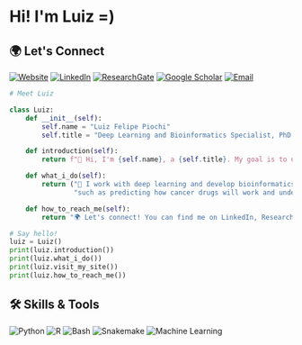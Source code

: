 # Hi! I'm Luiz =)

## 🌍 Let's Connect
[![Website](https://img.shields.io/badge/-visit_my_website-c89666?style=for-the-badge&logo=html5)](https://lupiochi.github.io/)
[![LinkedIn](https://img.shields.io/badge/-LinkedIn-0077B5?style=for-the-badge&logo=linkedin)](https://www.linkedin.com/in/luiz-piochi/)
[![ResearchGate](https://img.shields.io/badge/-Research_Gate-00CCBB?style=for-the-badge&logo=researchgate&&logoColor=black)](https://www.researchgate.net/profile/Luiz-Piochi)
[![Google Scholar](https://img.shields.io/badge/-Scholar-7C8483?style=for-the-badge&logo=google-scholar)](https://scholar.google.com/citations?user=WYLujtYAAAAJ)
[![Email](https://img.shields.io/badge/-Email-c71610?style=for-the-badge&logo=Gmail&logoColor=black)](mailto:luizpiochi@outlook.com)

```python
# Meet Luiz

class Luiz:
    def __init__(self):
        self.name = "Luiz Felipe Piochi"
        self.title = "Deep Learning and Bioinformatics Specialist, PhD Student in Computer Science @ Inria"

    def introduction(self):
        return f"👋 Hi, I'm {self.name}, a {self.title}. My goal is to uncover the hidden stories in data."

    def what_i_do(self):
        return ("🔬 I work with deep learning and develop bioinformatics tools to solve biological puzzles, "
                "such as predicting how cancer drugs will work and understanding bee metagenomics.")

    def how_to_reach_me(self):
        return "🌍 Let's connect! You can find me on LinkedIn, ResearchGate, or send me an email!"

# Say hello!
luiz = Luiz()
print(luiz.introduction())
print(luiz.what_i_do())
print(luiz.visit_my_site())
print(luiz.how_to_reach_me())

```

## 🛠️ Skills & Tools
![Python](https://img.shields.io/badge/Python-Advanced-blue?style=flat&logo=python)
![R](https://img.shields.io/badge/R-Proficient-blue?style=flat&logo=r)
![Bash](https://img.shields.io/badge/Bash-Proficient-green?style=flat&logo=gnu-bash)
![Snakemake](https://img.shields.io/badge/Snakemake-Novice-yellowgreen?style=flat&logo=snakemake)
![Machine Learning](https://img.shields.io/badge/Machine_Learning-Advanced-orange?style=flat&logo=machine-learning)
